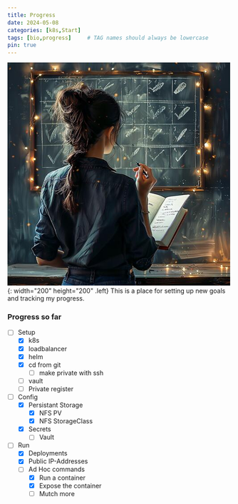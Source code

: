 ```yaml
---
title: Progress
date: 2024-05-08
categories: [k8s,Start]
tags: [bio,progress]     # TAG names should always be lowercase
pin: true
---
```


![Desktop View](img/olivia_checkbox_thumb2.jpeg){: width="200" height="200" .left}
This is a place for setting up new goals and tracking my progress.

### Progress so far

- [ ] Setup
  - [x] k8s
  - [x] loadbalancer
  - [x] helm
  - [x] cd from git
    - [ ] make private with ssh
  - [ ] vault
  - [ ] Private register
- [ ] Config
  - [x] Persistant Storage
    - [x] NFS PV
    - [x] NFS StorageClass
  - [x] Secrets
    - [ ] Vault
- [ ] Run
  - [x] Deployments
  - [x] Public IP-Addresses
  - [ ] Ad Hoc commands
    - [x] Run a container
    - [x] Expose the container
    - [ ] Mutch more
